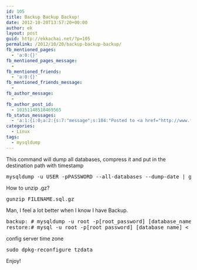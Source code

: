 ```yaml
---
id: 105
title: Backup Backup Backup!
date: 2012-10-20T13:57:20+00:00
author: ek
layout: post
guid: http://ekkachai.net/?p=105
permalink: /2012/10/20/backup-backup-backup/
fb_mentioned_pages:
  - 'a:0:{}'
fb_mentioned_pages_message:
  - 
fb_mentioned_friends:
  - 'a:0:{}'
fb_mentioned_friends_message:
  - 
fb_author_message:
  - 
fb_author_post_id:
  - 10151148518469565
fb_status_messages:
  - 'a:1:{i:0;a:2:{s:7:"message";s:104:"Posted to <a href="http://www.facebook.com/10151148518469565" target="_blank">your Facebook Timeline</a>";s:5:"error";s:0:"";}}'
categories:
  - Linux
tags:
  - mysqldump
---
```

This command will dump all databases, compress it and put in the destination path with timestamp

<pre>mysqldump -u USER -pPASSWORD --all-databases --dump-date | gzip &gt; /PATH/(date +%Y-%m-%d).sql.gz</pre>

How to unzip .gz?

<pre>gunzip FILENAME.sql.gz</pre>

Man, I feel a lot better when I know I have Backup.

<pre>backup: # mysqldump -u root -p[root_password] [database_name] &gt; dumpfilename.sql
restore:# mysql -u root -p[root_password] [database_name] &lt; dumpfilename.sql</pre>

config server time zone

<pre>sudo dpkg-reconfigure tzdata</pre>

Enjoy!